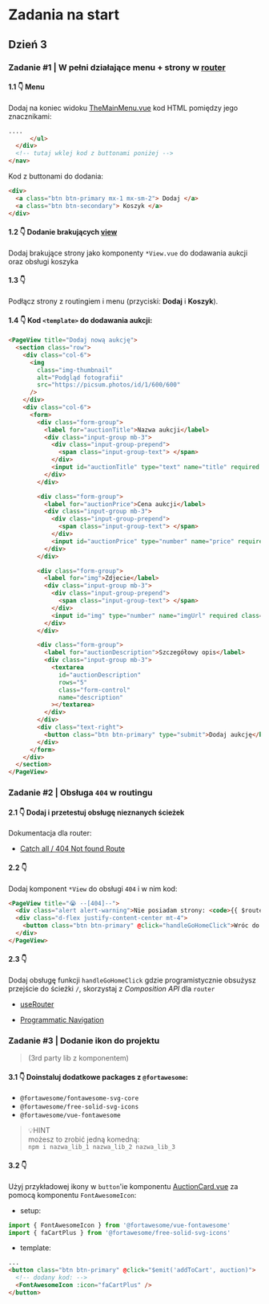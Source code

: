 # Zadania na start

## Dzień 3

### Zadanie #1 | W pełni działające menu + strony w [router](./src/router/index.js)

#### 1.1 👇 Menu

Dodaj na koniec widoku [TheMainMenu.vue](./src/components/TheMainMenu.vue) kod HTML pomiędzy jego znacznikami:

```html
....
      </ul>
  </div>
  <!-- tutaj wklej kod z buttonami poniżej -->
</nav>
```

Kod z buttonami do dodania:

```html
<div>
  <a class="btn btn-primary mx-1 mx-sm-2"> Dodaj </a>
  <a class="btn btn-secondary"> Koszyk </a>
</div>
```

#### 1.2 👇 Dodanie brakujących [view](./src/views/)

Dodaj brakujące strony jako komponenty `*View.vue` do dodawania aukcji oraz obsługi koszyka

#### 1.3 👇

Podłącz strony z routingiem i menu (przyciski: **Dodaj** i **Koszyk**).

#### 1.4 👇 Kod `<template>` do dodawania aukcji:

```html
<PageView title="Dodaj nową aukcję">
  <section class="row">
    <div class="col-6">
      <img
        class="img-thumbnail"
        alt="Podgląd fotografii"
        src="https://picsum.photos/id/1/600/600"
      />
    </div>
    <div class="col-6">
      <form>
        <div class="form-group">
          <label for="auctionTitle">Nazwa aukcji</label>
          <div class="input-group mb-3">
            <div class="input-group-prepend">
              <span class="input-group-text"> </span>
            </div>
            <input id="auctionTitle" type="text" name="title" required class="form-control" />
          </div>
        </div>

        <div class="form-group">
          <label for="auctionPrice">Cena aukcji</label>
          <div class="input-group mb-3">
            <div class="input-group-prepend">
              <span class="input-group-text"> </span>
            </div>
            <input id="auctionPrice" type="number" name="price" required class="form-control" />
          </div>
        </div>

        <div class="form-group">
          <label for="img">Zdjecie</label>
          <div class="input-group mb-3">
            <div class="input-group-prepend">
              <span class="input-group-text"> </span>
            </div>
            <input id="img" type="number" name="imgUrl" required class="form-control" />
          </div>
        </div>

        <div class="form-group">
          <label for="auctionDescription">Szczegółowy opis</label>
          <div class="input-group mb-3">
            <textarea
              id="auctionDescription"
              rows="5"
              class="form-control"
              name="description"
            ></textarea>
          </div>
        </div>
        <div class="text-right">
          <button class="btn btn-primary" type="submit">Dodaj aukcję</button>
        </div>
      </form>
    </div>
  </section>
</PageView>
```

### Zadanie #2 | Obsługa `404` w routingu

#### 2.1 👇 Dodaj i przetestuj obsługę nieznanych ścieżek

Dokumentacja dla router:

- [Catch all / 404 Not found Route](https://router.vuejs.org/guide/essentials/dynamic-matching.html#Catch-all-404-Not-found-Route)

#### 2.2 👇

Dodaj komponent `*View` do obsługi `404` i w nim kod:

```html
<PageView title="😭 --[404]--">
  <div class="alert alert-warning">Nie posiadam strony: <code>{{ $route.fullPath }}</code></div>
  <div class="d-flex justify-content-center mt-4">
    <button class="btn btn-primary" @click="handleGoHomeClick">Wróc do strony głównej</button>
  </div>
</PageView>
```

#### 2.3 👇

Dodaj obsługę funkcji `handleGoHomeClick` gdzie programistycznie obsużysz przejście do ścieżki `/`, skorzystaj z _Composition API_ dla `router`

- [useRouter](https://router.vuejs.org/guide/advanced/composition-api.html#Accessing-the-Router-and-current-Route-inside-setup)

- [Programmatic Navigation](https://router.vuejs.org/guide/essentials/navigation.html#Programmatic-Navigation)

### Zadanie #3 | Dodanie ikon do projektu

> (3rd party lib z komponentem)

#### 3.1 👇 Doinstaluj dodatkowe packages z `@fortawesome`:

- `@fortawesome/fontawesome-svg-core`
- `@fortawesome/free-solid-svg-icons`
- `@fortawesome/vue-fontawesome`

> 💡HINT  
> możesz to zrobić jedną komedną:  
> `npm i nazwa_lib_1 nazwa_lib_2 nazwa_lib_3`

#### 3.2 👇

Użyj przykładowej ikony w `button`'ie komponentu [AuctionCard.vue](./src/components/auctions/AuctionCard.vue) za pomocą komponentu `FontAwesomeIcon`:

- setup:

```javascript
import { FontAwesomeIcon } from '@fortawesome/vue-fontawesome'
import { faCartPlus } from '@fortawesome/free-solid-svg-icons'
```

- template:

```html
...
<button class="btn btn-primary" @click="$emit('addToCart', auction)">
  <!-- dodany kod: -->
  <FontAwesomeIcon :icon="faCartPlus" />
</button>
```
